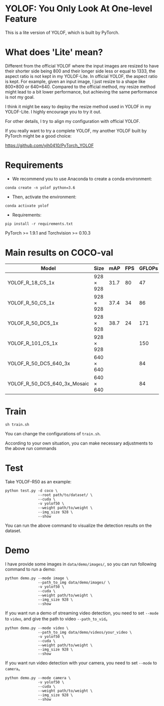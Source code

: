 # YOLOF: You Only Look At One-level Feature

This is a lite version of YOLOF, which is built by PyTorch.

# What does 'Lite' mean?
Different from the official YOLOF where the input images are resized to have their shorter side being 800 and their longer side less or equal to 1333, 
the aspect ratio is not kept in my YOLOF-Lite. In official YOLOF, the aspect ratio is kept. For example, given an input image, I just resize to a shape like 800×800 or 640×640.
Compared to the official method, my resize method might lead to a bit lower performance, but achieving the same performance is not my goal. 

I think it might be easy to deploy the resize method used in YOLOF in my YOLOF-Lite. I highly encourage you to try it out.

For other details, I try to align my configuration with official YOLOF.

If you really want to try a complete YOLOF, my another YOLOF built by PyTorch might be a good choice:

https://github.com/yjh0410/PyTorch_YOLOF

# Requirements
- We recommend you to use Anaconda to create a conda environment:
```Shell
conda create -n yolof python=3.6
```

- Then, activate the environment:
```Shell
conda activate yolof
```

- Requirements:
```Shell
pip install -r requirements.txt 
```
PyTorch >= 1.9.1 and Torchvision >= 0.10.3

# Main results on COCO-val

| Model                                     |  Size       |   mAP   |  FPS  |  GFLOPs |  #params | Weight |
|-------------------------------------------|-------------|---------|-------|---------|----------|--------|
| YOLOF_R_18_C5_1x                          |  928 × 928  |  31.7   |   80  |  47     |  31M     | [github](https://github.com/yjh0410/YOLOF-Lite/releases/download/YOLOF-Lite-Weight/yolof_r18_C5_1x_31.7.pth) |
| YOLOF_R_50_C5_1x                          |  928 × 928  |  37.4   |   34  |  86     |  44M     | [github](https://github.com/yjh0410/YOLOF-Lite/releases/download/YOLOF-Lite-Weight/yolof_r50_C5_1x_37.4.pth) |
| YOLOF_R_50_DC5_1x                         |  928 × 928  |  38.7   |   24  |  171    |  44M     | [github](https://github.com/yjh0410/YOLOF-Lite/releases/download/YOLOF-Lite-Weight/yolof_r50_DC5_1x_38.7.pth) |
| YOLOF_R_101_C5_1x                         |  928 × 928  |         |       |  150    |  63M     |  |
| YOLOF_R_50_DC5_640_3x                     |  640 × 640  |         |       |  84     |  44M     |  |
| YOLOF_R_50_DC5_640_3x_Mosaic              |  640 × 640  |         |       |  84     |  44M     |  |


# Train
```Shell
sh train.sh
```

You can change the configurations of `train.sh`.

According to your own situation, you can make necessary adjustments to the above run commands

# Test
Take YOLOF-R50 as an example:

```Shell
python test.py -d coco \
               --root path/to/dataset/ \
               --cuda \
               -v yolof50 \
               --weight path/to/weight \
               --img_size 928 \
               --show
```

You can run the above command to visualize the detection results on the dataset.


# Demo
I have provide some images in `data/demo/images/`, so you can run following command to run a demo:

```Shell
python demo.py --mode image \
               --path_to_img data/demo/images/ \
               -v yolof50 \
               --cuda \
               --weight path/to/weight \
               --img_size 928 \
               --show
```

If you want run a demo of streaming video detection, you need to set `--mode` to `video`, and give the path to video `--path_to_vid`。

```Shell
python demo.py --mode video \
               --path_to_img data/demo/videos/your_video \
               -v yolof50 \
               --cuda \
               --weight path/to/weight \
               --img_size 928 \
               --show
```

If you want run video detection with your camera, you need to set `--mode` to `camera`。

```Shell
python demo.py --mode camera \
               -v yolof50 \
               --cuda \
               --weight path/to/weight \
               --img_size 928 \
               --show
```

